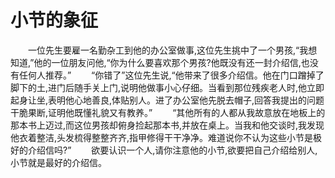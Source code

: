 # 小节的象征
　　一位先生要雇一名勤杂工到他的办公室做事,这位先生挑中了一个男孩,“我想知道,”他的一位朋友问他,“你为什么要喜欢那个男孩?他既没有还一封介绍信,也没有任何人推荐。” 
　　“你错了”这位先生说,“他带来了很多介绍信。他在门口蹭掉了脚下的土,进门后随手关上门,说明他做事小心仔细。当看到那位残疾老人时,他立即起身让坐,表明他心地善良,体贴别人。进了办公室他先脱去帽子,回答我提出的问题干脆果断,证明他既懂礼貌又有教养。” 
　　“其他所有的人都从我故意放在地板上的那本书上迈过,而这位男孩却俯身捡起那本书,并放在桌上。当我和他交谈时,我发现他衣着整洁,头发梳得整整齐齐,指甲修得干干净净。难道说你不认为这些小节是极好的介绍信吗?” 
　　欲要认识一个人,请你注意他的小节,欲要把自己介绍给别人,小节就是最好的介绍信。
 